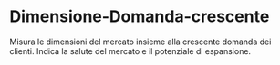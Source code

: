 # Dimensione-Domanda-crescente
Misura le dimensioni del mercato insieme alla crescente domanda dei clienti. Indica la salute del mercato e il potenziale di espansione.
